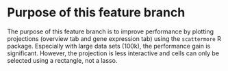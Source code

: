 # Purpose of this feature branch

The purpose of this feature branch is to improve performance by plotting projections (overview tab and gene expression tab) using the `scattermore` R package.
Especially with large data sets (100k), the performance gain is significant.
However, the projection is less interactive and cells can only be selected using a rectangle, not a lasso.
